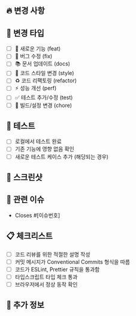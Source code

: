 ## 🔥 변경 사항

<!-- 이번 PR에서 무엇을 변경했는지 간단히 설명해주세요 -->

## 📝 변경 타입

- [ ] 🚀 새로운 기능 (feat)
- [ ] 🐛 버그 수정 (fix)
- [ ] 📚 문서 업데이트 (docs)
- [ ] 🎨 코드 스타일 변경 (style)
- [ ] ♻️ 코드 리팩토링 (refactor)
- [ ] ⚡ 성능 개선 (perf)
- [ ] ✅ 테스트 추가/수정 (test)
- [ ] 🔧 빌드/설정 변경 (chore)

## 🔧 테스트

- [ ] 로컬에서 테스트 완료
- [ ] 기존 기능에 영향 없음 확인
- [ ] 새로운 테스트 케이스 추가 (해당되는 경우)

## 📱 스크린샷

<!-- UI 변경이 있는 경우 Before/After 스크린샷을 추가해주세요 -->

## 🔗 관련 이슈

<!-- 관련된 이슈가 있다면 링크해주세요 -->
- Closes #[이슈번호]

## 📋 체크리스트

- [ ] 코드 리뷰를 위한 적절한 설명 작성
- [ ] 커밋 메시지가 Conventional Commits 형식을 따름
- [ ] 코드가 ESLint, Prettier 규칙을 통과함
- [ ] 타입스크립트 타입 체크 통과
- [ ] 브라우저에서 정상 동작 확인

## 💬 추가 정보

<!-- 리뷰어가 알아야 할 추가 정보가 있다면 작성해주세요 --> 